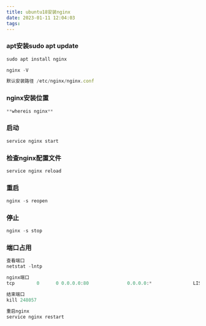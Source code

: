 ```yaml
---
title: ubuntu18安装nginx
date: 2023-01-11 12:04:03
tags:
---
```


### **apt安装**sudo apt update

```jsx
sudo apt install nginx

nginx -V

默认安装路径 /etc/nginx/nginx.conf
```

### **nginx安装位置**

```jsx
**whereis nginx**
```

### **启动**

```jsx
service nginx start
```

### **检查nginx配置文件**

```jsx
service nginx reload
```

### **重启**

```jsx
nginx -s reopen
```

### **停止**

```jsx
nginx -s stop
```

### 端口占用

```jsx
查看端口
netstat -lntp

nginx端口
tcp        0      0 0.0.0.0:80              0.0.0.0:*               LISTEN      248057/nginx: master

结束端口
kill 248057

重启nginx
service nginx restart

```
